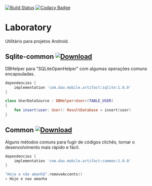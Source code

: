 [![Build Status](https://travis-ci.org/diogo0liveira/Laboratory.svg?branch=master)](https://travis-ci.org/diogo0liveira/Laboratory)
[![Codacy Badge](https://api.codacy.com/project/badge/Grade/946f4e34c8a34682902188c905915353)](https://www.codacy.com/app/diogo0liveira/Laboratory?utm_source=github.com&amp;utm_medium=referral&amp;utm_content=diogo0liveira/Laboratory&amp;utm_campaign=Badge_Grade)

# Laboratory
Utilitário para projetos Android.

## Sqlite-common [![Download](https://api.bintray.com/packages/diogo0liveira/android/sqlite-common/images/download.svg?version=1.0.0) ](https://bintray.com/diogo0liveira/android/sqlite-common/1.0.0/link)

DBHelper para "SQLiteOpenHelper" com algumas operações comuns encapsuladas.
```groovy
dependencies {
    implementation 'com.dao.mobile.artifact:sqlite:1.0.0'
}
```

```kotlin
class UserDataSource : DBHelper<User>(TABLE_USER)
{
    fun insert(user: User): ResultDatabase = insert(user)
}
```

## Common [![Download](https://api.bintray.com/packages/diogo0liveira/android/common/images/download.svg?version=1.0.0) ](https://bintray.com/diogo0liveira/android/common/1.0.0/link)

Alguns métodos comuns para fugir de códigos clichês, tornar o desenvolvimento mais rápido e fácil.
```groovy
dependencies {
    implementation 'com.dao.mobile.artifact:common:1.0.0'
}
```

```kotlin
"Hoje e não amanhã".removeAccents()
> Hoje e nao amanha
```
